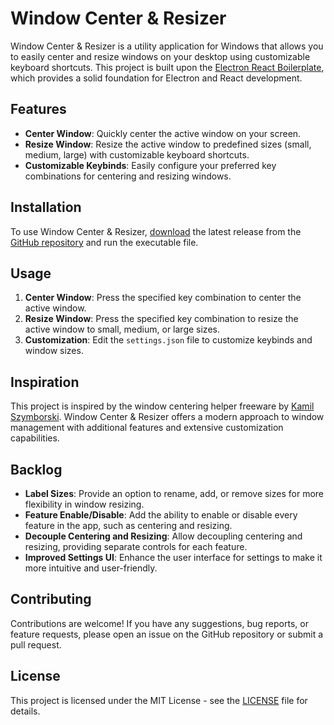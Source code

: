 # Window Center & Resizer

Window Center & Resizer is a utility application for Windows that allows you to easily center and resize windows on your desktop using customizable keyboard shortcuts. This project is built upon the [Electron React Boilerplate](https://github.com/electron-react-boilerplate/electron-react-boilerplate), which provides a solid foundation for Electron and React development.

## Features

- **Center Window**: Quickly center the active window on your screen.
- **Resize Window**: Resize the active window to predefined sizes (small, medium, large) with customizable keyboard shortcuts.
- **Customizable Keybinds**: Easily configure your preferred key combinations for centering and resizing windows.

## Installation

To use Window Center & Resizer, [download](portable/Window%20Center%20Resize%201.0.0.exe?raw=1+) the latest release from the [GitHub repository](https://github.com/devail1/window-center-resize) and run the executable file.

## Usage

1. **Center Window**: Press the specified key combination to center the active window.
2. **Resize Window**: Press the specified key combination to resize the active window to small, medium, or large sizes.
3. **Customization**: Edit the `settings.json` file to customize keybinds and window sizes.

## Inspiration

This project is inspired by the window centering helper freeware by [Kamil Szymborski](https://kamilszymborski.github.io/). Window Center & Resizer offers a modern approach to window management with additional features and extensive customization capabilities.

## Backlog

- **Label Sizes**: Provide an option to rename, add, or remove sizes for more flexibility in window resizing.
- **Feature Enable/Disable**: Add the ability to enable or disable every feature in the app, such as centering and resizing.
- **Decouple Centering and Resizing**: Allow decoupling centering and resizing, providing separate controls for each feature.
- **Improved Settings UI**: Enhance the user interface for settings to make it more intuitive and user-friendly.

## Contributing

Contributions are welcome! If you have any suggestions, bug reports, or feature requests, please open an issue on the GitHub repository or submit a pull request.

## License

This project is licensed under the MIT License - see the [LICENSE](LICENSE.md) file for details.
